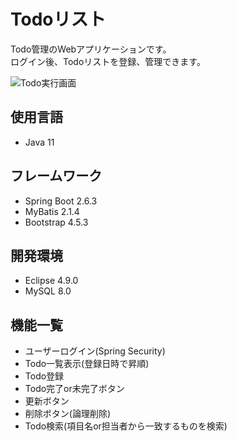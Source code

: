 # Todoリスト
Todo管理のWebアプリケーションです。  
ログイン後、Todoリストを登録、管理できます。

![Todo実行画面](https://user-images.githubusercontent.com/100661301/156483287-ef443110-311d-475d-b170-2943cfdff17f.png)

## 使用言語
- Java 11

## フレームワーク
- Spring Boot 2.6.3
- MyBatis 2.1.4
- Bootstrap 4.5.3

## 開発環境
- Eclipse 4.9.0
- MySQL 8.0

## 機能一覧
- ユーザーログイン(Spring Security)
- Todo一覧表示(登録日時で昇順)
- Todo登録
- Todo完了or未完了ボタン
- 更新ボタン
- 削除ボタン(論理削除)
- Todo検索(項目名or担当者から一致するものを検索)
